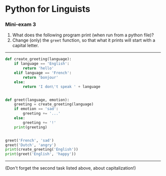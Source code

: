 # Python for Linguists
### Mini-exam 3

1. What does the following program print (when run from a python file)?
2. Change (only) the `greet` function, so that what it prints will start with a capital letter.

----

```python
def create_greeting(language):
    if language == 'English':
        return 'hello'
    elif language == 'French':
        return 'bonjour'
    else:
        return 'I don\'t speak ' + language


def greet(language, emotion):
    greeting = create_greeting(language)
    if emotion == 'sad':
        greeting += '...'
    else:
        greeting += '!'
    print(greeting)


greet('French', 'sad')
greet('Dutch', 'angry')
print(create_greeting('English'))
print(greet('English', 'happy'))
```

----

(Don't forget the second task listed above, about capitalization!)